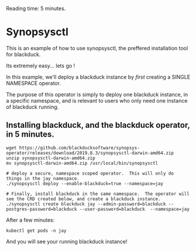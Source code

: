 Reading time: 5 minutes.

# Synopsysctl 

This is an example of how to use synopsysctl, the preffered installation tool for blackduck.

Its extremely easy... lets go !

In this example, we'll deploy a blackduck instance by *first* creating a SINGLE NAMESPACE operator.

The purpose of this operator is simply to deploy one blackduck instance, in a specific namespace, and
is relevant to users who only need one instance of blackduck running.

## Installing blackduck, and the blackduck operator, in 5 minutes.

```
wget https://github.com/blackducksoftware/synopsys-operator/releases/download/2019.8.3/synopsysctl-darwin-amd64.zip
unzip synopsysctl-darwin-amd64.zip
mv synopsysctl-darwin-amd64.zip /usr/local/bin/synopsysctl

# deploy a secure, namespace scoped operator.  This will only do things in the jay namespace.
./synopsysctl deploy --enable-blackduck=true --namespace=jay

# Finally, install blackduck in the same namespace.  The operator will see the CRD created below, and create a blackduck instance.
./synopsysctl create blackduck jay --admin-password=blackduck --postgres-password=blackduck --user-password=blackduck  --namespace=jay
```

After  a few minutes:

```
kubectl get pods -n jay
```

And you will see your running blackduck instance!


